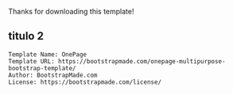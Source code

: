 Thanks for downloading this template!
## titulo 2

```
Template Name: OnePage
Template URL: https://bootstrapmade.com/onepage-multipurpose-bootstrap-template/
Author: BootstrapMade.com
License: https://bootstrapmade.com/license/
```